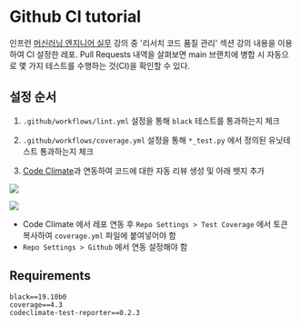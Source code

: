 # Github CI tutorial

인프런 [머신러닝 엔지니어 실무]() 강의 중 '리서치 코드 품질 관리' 섹션 강의 내용을 이용하여 CI 설정한 레포. Pull Requests 내역을 살펴보면 main 브랜치에 병합 시 자동으로 몇 가지 테스트를 수행하는 것(CI)을 확인할 수 있다.

## 설정 순서

1. `.github/workflows/lint.yml` 설정을 통해 `black` 테스트를 통과하는지 체크

1. `.github/workflows/coverage.yml` 설정을 통해 `*_test.py` 에서 정의된 유닛테스트 통과하는지 체크

1. [Code Climate](https://codeclimate.com/)과 연동하여 코드에 대한 자동 리뷰 생성 및 아래 뱃지 추가

<a href="https://codeclimate.com/github/lih0905/research-ci-tutorial/maintainability"><img src="https://api.codeclimate.com/v1/badges/b76879ccdbf3a6f7b18a/maintainability" /></a>

<a href="https://codeclimate.com/github/lih0905/research-ci-tutorial/test_coverage"><img src="https://api.codeclimate.com/v1/badges/b76879ccdbf3a6f7b18a/test_coverage" /></a>

* Code Climate 에서 레포 연동 후 `Repo Settings > Test Coverage` 에서 토큰 복사하여 `coverage.yml` 파일에 붙여넣어야 함
* `Repo Settings > Github` 에서 연동 설정해야 함

## Requirements

```
black==19.10b0
coverage==4.3
codeclimate-test-reporter==0.2.3
```
